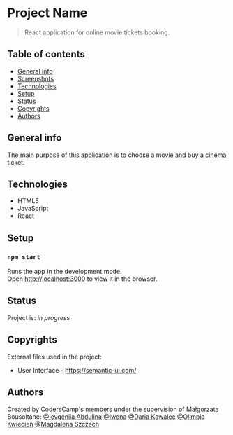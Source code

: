 # Project Name
> React application for online movie tickets booking.

## Table of contents
* [General info](#general-info)
* [Screenshots](#screenshots)
* [Technologies](#technologies)
* [Setup](#setup)
* [Status](#status)
* [Copyrights](#copyrights)
* [Authors](#authors)

## General info
The main purpose of this application is to choose a movie and buy a cinema ticket.

## Technologies

* HTML5
* JavaScript
* React

## Setup
### `npm start`
Runs the app in the development mode.<br />
Open [http://localhost:3000](http://localhost:3000) to view it in the browser.

## Status
Project is: _in progress_

## Copyrights
External files used in the project:
* User Interface - https://semantic-ui.com/

## Authors
Created by CodersCamp's members under the supervision of Małgorzata Bousoltane:
[@Ievgeniia Abdulina](https://github.com/IevgeniiaAbdulina)
[@Iwona](https://github.com/Crazysh8)
[@Daria Kawalec](https://github.com/dariaka)
[@Olimpia Kwiecień](https://github.com/kvviecien)
[@Magdalena Szczech](https://github.com/magdalenaszczech)